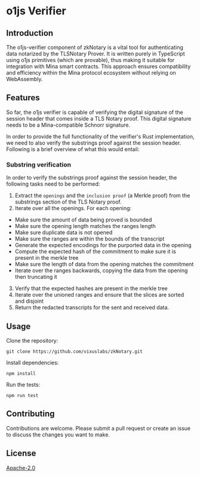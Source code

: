 # o1js Verifier

## Introduction

The o1js-verifier component of zkNotary is a vital tool for authenticating data notarized by the TLSNotary Prover. It is written purely in TypeScript using o1js primitives (which are provable), thus making it suitable for integration with Mina smart contracts. This approach ensures compatibility and efficiency within the Mina protocol ecosystem without relying on WebAssembly.

## Features

So far, the o1js verifier is capable of verifying the digital signature of the session header that comes inside a TLS Notary proof. This digital signature needs to be a Mina-compatible Schnorr signature.

In order to provide the full functionality of the verifier's Rust implementation, we need to also verify the substrings proof against the session header. Following is a brief overview of what this would entail:

### Substring verification

In order to verify the substrings proof against the session header, the following tasks need to be performed:

1. Extract the `openings` and the `inclusion proof` (a Merkle proof) from the substrings section of the TLS Notary proof.
2. Iterate over all the openings. For each opening:

- Make sure the amount of data being proved is bounded
- Make sure the opening length matches the ranges length
- Make sure duplicate data is not opened
- Make sure the ranges are within the bounds of the transcript
- Generate the expected encodings for the purported data in the opening
- Compute the expected hash of the commitment to make sure it is present in the merkle tree
- Make sure the length of data from the opening matches the commitment
- Iterate over the ranges backwards, copying the data from the opening then truncating it

3. Verify that the expected hashes are present in the merkle tree
4. Iterate over the unioned ranges and ensure that the slices are sorted and disjoint
5. Return the redacted transcripts for the sent and received data.

## Usage

Clone the repository:

```shell
git clone https://github.com/vixuslabs/zkNotary.git
```

Install dependencies:

```shell
npm install
```

Run the tests:

```shell
npm run test
```

## Contributing

Contributions are welcome. Please submit a pull request or create an issue to discuss the changes you want to make.

## License

[Apache-2.0](LICENSE)
